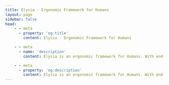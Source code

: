 ```yaml
---
title: Elysia - Ergonomic Framework for Humans
layout: page
sidebar: false
head:
    - - meta
      - property: 'og:title'
        content: Elysia - Ergonomic Framework for Humans

    - - meta
      - name: 'description'
        content: Elysia is an ergonomic framework for Humans. With end-to-end type safety and great developer experience. Elysia is familiar, fast, and first class TypeScript support with well-thought integration between services whether it's tRPC, Swagger or WebSocket. Elysia got you covered, start building next generation TypeScript web servers today.

    - - meta
      - property: 'og:description'
        content: Elysia is an ergonomic framework for Humans. With end-to-end type safety and great developer experience. Elysia is familiar, fast, and first class TypeScript support with well-thought integration between services whether it's tRPC, Swagger or WebSocket. Elysia got you covered, start building next generation TypeScript web servers today.
---
```


<script setup>
    import Landing from '../components/midori/index.vue'
</script>

<Landing>
  <template v-slot:justreturn>

```typescript twoslash
import { Elysia } from 'elysia'

new Elysia()
    .get('/', 'Hello World')
    .get('/json', {
        hello: 'world'
    })
    .get('/id/:id', ({ params: { id } }) => id)
    .listen(3000)

```

  </template>

  <template v-slot:typestrict>

```typescript twoslash
import { Elysia, t } from 'elysia'

new Elysia()
    .post(
        '/profile',
        // ↓ hover me ↓
        ({ body }) => body,
        {
            body: t.Object({
                username: t.String()
            })
        }
    )
    .listen(3000)

```
  </template>

  <template v-slot:openapi>

```ts twoslash
// @filename: controllers.ts
import { Elysia } from 'elysia'

export const users = new Elysia()
    .get('/users', 'Dreamy Euphony')

export const feed = new Elysia()
    .get('/feed', ['Hoshino', 'Griseo', 'Astro'])

// @filename: server.ts
// ---cut---
import { Elysia, t } from 'elysia'
import { swagger } from '@elysiajs/swagger'
import { users, feed } from './controllers'

new Elysia()
    .use(swagger())
    .use(users)
    .use(feed)
    .listen(3000)
```
  </template>

<template v-slot:server>

```typescript twoslash include user-profile
// @filename: server.ts
// ---cut---
// server.ts
import { Elysia, t } from 'elysia'

const app = new Elysia()
    .patch(
        '/user/profile',
        ({ body, error }) => {
            if(body.age < 18)
                return error(400, "Oh no")

            if(body.name === 'Nagisa')
                return error(418)

            return body
        },
        {
            body: t.Object({
                name: t.String(),
                age: t.Number()
            })
        }
    )
    .listen(80)

export type App = typeof app
```
  </template>

  <template v-slot:client>

```typescript twoslash
// @include: user-profile

// @filename: client.ts
// @errors: 2322 1003
// ---cut---
// client.ts
import { treaty } from '@elysiajs/eden'
import type { App } from './server'

const api = treaty<App>('localhost')

const { data, error } = await api.user.profile.patch({
    name: 'saltyaom',
    age: '21'
})

if(error)
    switch(error.status) {
        case 400:
            throw error.value
//                         ^?

        case 418:
            throw error.value
//                         ^?
}

data
// ^?
```
  </template>


</Landing>
